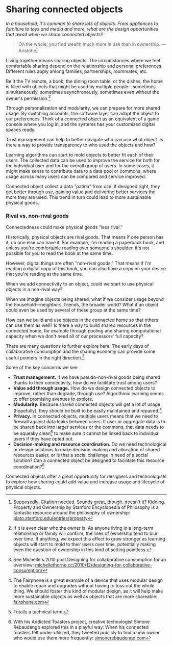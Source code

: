 # Sharing connected objects

_In a household, it's common to share lots of objects. From appliances to furniture to toys and media and more, what are the design opportunities that await when we share connected objects?_

> On the whole, you find wealth much more in use than in ownership. — Aristotle[^1]

Living together means sharing objects. The circumstances where we feel comfortable sharing depend on the relationship and personal preferences. Different rules apply among families, partnerships, roommates, etc. 

Be it the TV remote, a book, the dining room table, or the dishes, the home is filled with objects that might be used by multiple people—sometimes simultaneously, sometimes asynchronously, sometimes even without the owner's permission.[^2]

Through personalization and modularity, we can prepare for more shared usage. By switching accounts, the software layer can adapt the object to our preferences. Think of a connected object as an equivalent of a game console where you log in, and the systems has your customized digital spaces ready.

Trust management can help to better navigate who can use what object. Is there a way to provide transparency to who used the objects and how? 

Learning algorithms can start to mold objects to better fit each of their users. The collected data can be used to improve the service for both for the individual user and for the overall group of users. In some cases, it might make sense to contribute data to a data pool or commons, where usage across many users can be compared and service improved. 

Connected object collect a data "patina" from use. If designed right, they get better through use, gaining value and delivering better services the more they are used. This trend in turn could lead to more sustainable physical goods.

 
### Rival vs. non-rival goods

Connectedness could make physical goods "less rival."

Historically, physical objects are rival goods. That means if one person has it, no one else can have it. For example, I'm reading a paperback book, and unless you're comfortable reading over someone's shoulder, it's not possible for you to read the book at the same time. 

However, digital things are often "non-rival goods." That means if I'm reading a digital copy of this book, you can also have a copy on your device that you're reading at the same time. 

When we add connectivity to an object, could we start to use physical objects in a non-rival way?

When we imagine objects being shared, what if we consider usage beyond the household—neighbors, friends, the broader world? What if an object could even be used by several of these group at the same time?

How can we build and use objects in the connected home so that others can use them as well? Is there a way to build shared resources in the connected home, for example through pooling and sharing computational capacity when we don't need all of our processors' full capacity?

There are many questions to further explore here. The early days of collaborative consumption and the sharing economy can provide some useful pointers in the right direction.[^3]


Some of the key concerns we see:

- **Trust management.** If we have pseudo-non-rival goods being shared thanks to their connectivity, how do we facilitate trust among users?
- **Value add through usage.** How do we design connected objects to improve, rather than degrade, through use? Algorithmic learning seems to offer promising avenues to explore.
- **Modularity.** Because shared connected objects will get a lot of usage (hopefully), they should be built to be easily maintained and repaired.[^4]
- **Privacy.** In connected objects, multiple users means that we need to firewall against data leaks between users. If user or aggregate data is to be shared back into larger services or the commons, that data needs to be squeaky clean[^5] to make sure it cannot be linked back to individual users if they have opted out.
- **Decision-making and resource coordination.** Do we need technological or design solutions to make decision-making and allocation of shared resources easier, or is that a social challenge in need of a social solution? Can a connected object be designed to facilitate this resource coordination?[^6]

Connected objects offer a great opportunity for designers and technologists to explore how sharing could add value and increase usage and lifecycle of physical objects. 

[^1]: Supposedly. Citation needed. Sounds great, though, doesn't it? Kidding. Property and Ownership by Stanford Encyclopedia of Philosophy is a fantastic resource around the philosophy of ownership: [plato.stanford.edu/entries/property](http://plato.stanford.edu/entries/property/)
[^2]: If it is even clear who the owner is. As anyone living in a long-term relationship or family will confirm, the lines of ownership tend to blur over time. If anything, we expect this effect to grow stronger as learning objects will start to mold to their users over time, potentially making even the question of ownership in this kind of setting pointless.
[^3]: See Michelle's 2010 post Designing for collaborative consumption for an overview: [michellethorne.cc/2010/12/designing-for-collaborative-consumption/](http://michellethorne.cc/2010/12/designing-for-collaborative-consumption/)
[^4]: The Fairphone is a great example of a device that uses modular design to enable repair and upgrades without having to toss out the whole thing. We should foster this kind of modular design, as it will help make more sustainable objects as well as objects that are more shareable: [fairphone.com](https://www.fairphone.com/)
[^5]: Totally a technical term. 
[^6]: With his Addicted Toasters project, creative technologist Simone Rebaudengo explored this in a playful way: When his connected toasters felt under-utilized, they tweeted publicly to find a new owner who would use them more frequently: [simonerebaudengo.com](http://simonerebaudengo.com)

